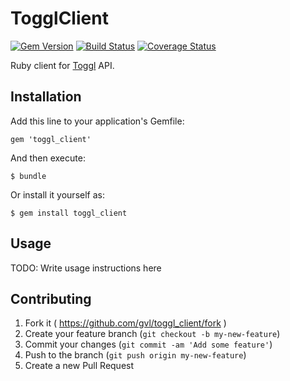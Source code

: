 # TogglClient 
[![Gem Version](https://badge.fury.io/rb/toggl_client.svg)](http://badge.fury.io/rb/toggl_client)
[![Build Status](https://travis-ci.org/gvl/toggl_client.svg?branch=master)](https://travis-ci.org/gvl/toggl_client)
[![Coverage Status](https://coveralls.io/repos/gvl/toggl_client/badge.png)](https://coveralls.io/r/gvl/toggl_client)

Ruby client for [Toggl](https://toggl.com) API.

## Installation

Add this line to your application's Gemfile:

    gem 'toggl_client'

And then execute:

    $ bundle

Or install it yourself as:

    $ gem install toggl_client

## Usage

TODO: Write usage instructions here

## Contributing

1. Fork it ( https://github.com/gvl/toggl_client/fork )
2. Create your feature branch (`git checkout -b my-new-feature`)
3. Commit your changes (`git commit -am 'Add some feature'`)
4. Push to the branch (`git push origin my-new-feature`)
5. Create a new Pull Request

